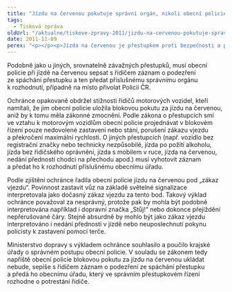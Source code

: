 ```yaml
---
title: "Jízdu na červenou pokutuje správní orgán, nikoli obecní policie"
tags:
  - Tisková zpráva
oldUrl: "/aktualne/tiskove-zpravy-2011/jizdu-na-cervenou-pokutuje-spravni-organ-nikoli-obecni-policie"
date: 2011-11-09
perex: "<p></p><p>Jízda na červenou je přestupkem proti bezpečnosti a plynulosti provozu na pozemních komunikacích, za nějž lze uložit pokutu ve výši 2500 – 5000 Kč a v rámci bodového hodnocení za ni přísluší zápis 5 bodů. Uložit ji řidiči motorového vozidla však může správní orgán (obecní úřad, nebo Policie ČR), nikoli obecní policie. </p>"
---
```


<!-- imported from the old website -->

<p>Podobně jako u jiných, srovnatelně závažných přestupků, musí obecní policie při jízdě na červenou sepsat s řidičem záznam o podezření ze spáchání přestupku a ten předat příslušnému správnímu orgánu k rozhodnutí, případně na místo přivolat Policii ČR. </p><p>Ochránce opakovaně obdržel stížnosti řidičů motorových vozidel, kteří namítali, že jim obecní policie uložila blokovou pokutu za jízdu na červenou, aniž by k tomu měla zákonné zmocnění. Podle zákona o přestupcích smí ve vztahu k motorovým vozidlům obecní policie projednávat v blokovém řízení pouze nedovolené zastavení nebo stání, porušení zákazu vjezdu a překročení maximální rychlosti. O jiných přestupcích (např. vozidlo bez registrační značky nebo technicky nezpůsobilé, jízda po požití alkoholu, jízda bez řidičského oprávnění, jízda s mobilem v ruce, jízda na červenou, nedání přednosti chodci na přechodu apod.) musí vyhotovit záznam a předat ho k rozhodnutí příslušnému obecnímu úřadu.</p><p>Podle zjištění ochránce řadila obecní policie jízdu na červenou pod „zákaz vjezdu“. Povinnost zastavit vůz na základě světelné signalizace interpretovala jako dočasný zákaz vjezdu za tento bod. Takový výklad ochránce považoval za nesprávný, protože pak by mohla být podobně interpretována například i dopravní značka „Stůj!“ nebo dokonce přejíždění nepřerušované čáry. Stejně absurdně by mohlo být jako zákaz vjezdu interpretováno i nedání přednosti v jízdě nebo neuposlechnutí pokynu policisty k zastavení pomocí terče.</p>Ministerstvo dopravy s výkladem ochránce souhlasilo a poučilo krajské úřady o správném postupu obecní policie. V souladu se zákonem tedy napříště obecní policie blokovou pokutu za jízdu na červenou ukládat nebude, sepíše s řidičem záznam o podezření ze spáchání přestupku a předá ho obecnímu úřadu, který ve správním přestupkovém řízení rozhodne o potrestání řidiče.

